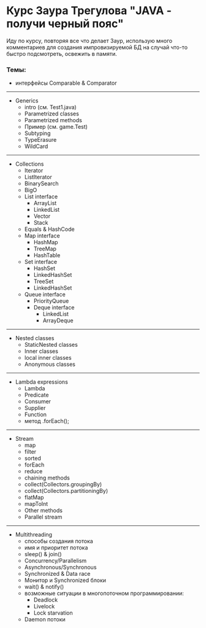 # Курс Заура Трегулова "JAVA - получи черный пояс"

Иду по курсу, повторяя все что делает Заур, использую много комментариев для создания импровизируемой БД на случай что-то быстро подсмотреть, освежить в памяти.

### Темы:

+ интерфейсы Comparable & Comparator

***

+ Generics
  + intro (см. Test1.java)
  + Parametrized classes
  + Parametrized methods
  + Пример (см. game.Test)
  + Subtyping
  + TypeErasure
  + WildCard

***

+ Collections
  + Iterator
  + ListIterator
  + BinarySearch
  + BigO
  + List interface
    - ArrayList
    - LinkedList
    - Vector
    - Stack
  + Equals & HashCode
  + Map interface
    - HashMap
    - TreeMap
    - HashTable
  + Set interface
    - HashSet
    - LinkedHashSet
    - TreeSet
    - LinkedHashSet
  + Queue interface
    - PriorityQueue
    - Deque interface
      - LinkedList
      - ArrayDeque
  
***

+ Nested classes
  - StaticNested classes
  - Inner classes
  - local inner classes
  - Anonymous classes

***

+ Lambda expressions
  - Lambda
  - Predicate
  - Consumer
  - Supplier
  - Function
  - метод .forEach();

***

+ Stream
  - map
  - filter
  - sorted
  - forEach
  - reduce
  - chaining methods
  - collect(Collectors.groupingBy)
  - collect(Collectors.partitioningBy)
  - flatMap
  - mapToInt
  - Other methods
  - Parallel stream

***

+ Multithreading
  + способы создания потока
  + имя и приоритет потока
  + sleep() & join()
  + Concurrency/Parallelism
  + Asynchronous/Synchronous
  + Synchronized & Data race
  + Монитор и Synchronized блоки
  + wait() & notify()
  + возможные ситуации в многопоточном программировании:
    + Deadlock
    + Livelock
    + Lock starvation
  + Daemon потоки 